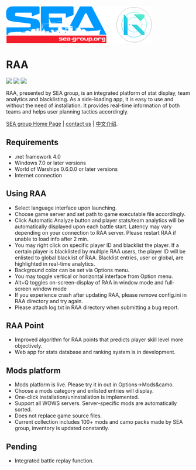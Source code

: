 [![](https://github.com/SEA-group/gallery/blob/master/logo/sea&raa.png?raw=true)](https://sea-group.org/)

RAA
================
![](https://img.shields.io/badge/version-2.0.0.0-green.svg)
![](https://img.shields.io/badge/build-C%23-00FFFF.svg)
![](https://img.shields.io/badge/framework-.net4.0%2B-red.svg)

RAA, presented by SEA group, is an integrated platform of stat display, team analytics and blacklisting. As a side-loading app, it is easy to use and without the need of installation. It provides real-time information of both teams and helps user planning tactics accordingly. 

[SEA group Home Page](http://sea-group.org/) | [contact us](mailto:help@sea-group.org) | [中文介绍](https://github.com/SEA-group/RAA/blob/master/README-zh.md).

Requirements
---
* .net framework 4.0
* Windows 7.0 or later versions
* World of Warships 0.6.0.0 or later versions
* Internet connection


Using RAA
---
* Select language interface upon launching.
* Choose game server and set path to game executable file accordingly.
* Click Automatic Analyze button and player stats/team analytics will be automatically displayed upon each battle start. Latency may vary depending on your connection to RAA server. Please restart RAA if unable to load info after 2 min.
* You may right click on specific player ID and blacklist the player. If a certain player is blacklisted by multiple RAA users, the player ID will be enlisted to global blacklist of RAA. Blacklist entries, user or global, are highlighted in real-time analytics. 
* Background color can be set via Options menu.
* You may toggle vertical or horizontal interface from Option menu.
* Alt+Q toggles on-screen-display of RAA in window mode and full-screen window mode
* If you experience crash after updating RAA, please remove config.ini in RAA directory and try again.
* Please attach log.txt in RAA directory when submitting a bug report.

RAA Point
---
* Improved algorithm for RAA points that predicts player skill level more objectively.
* Web app for stats database and ranking system is in development.

Mods platform
---
* Mods platform is live. Please try it in out in Options->Mods&camo.
* Choose a mods category and enlisted entries will display.
* One-click installation/uninstallation is implemented.
* Support all WOWS servers. Server-specific mods are automatically sorted.
* Does not replace game source files.
* Current collection includes 100+ mods and camo packs made by SEA group, inventory is updated constantly.

Pending
---
* Integrated battle replay function.
